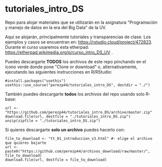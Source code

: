 # tutoriales_intro_DS

Repo para alojar materiales que se utilizarán en la asignatura "Programación y manejo de datos en la era del Big Data" de la UV.

Aquí se alojarán, principalmente tutoriales y transparencias de clase. Los ejemplos y casos se encuentran en: <https://rstudio.cloud/project/472823>. Durante el curso usaremos esta etherpad: <https://etherpad.wikimedia.org/p/curso_intro_DS_UV> .

Puedes descargarte **TODOS** los archivos de este repo pinchando en el icono verde donde pone "Clone or download" o, alternativamente, ejecutando las siguientes instrucciones en R/RStudio:

```
#install.packages("usethis") 
usethis::use_course("perezp44/tutoriales_intro_DS", destdir = "./")
```

También puedes descargarte **todos** los archivos del repo usando solo R-base:

```
url <- "https://github.com/perezp44/tutoriales_intro_DS/archive/master.zip"
download.file(url, destfile = "./tutoriales_intro_DS.zip")
unzip(zipfile = "./tutoriales_intro_DS.zip")
```

Si quieres descargarte **solo un archivo** puedes hacerlo con:

```
file_to_download <- "tt_01_introduccion_v3.html" #- elige el archivo que quieres bajarte
url <- paste0("https://github.com/perezp44/archivos_download/raw/master/", file_to_download)
download.file(url, destfile = file_to_download)
```
